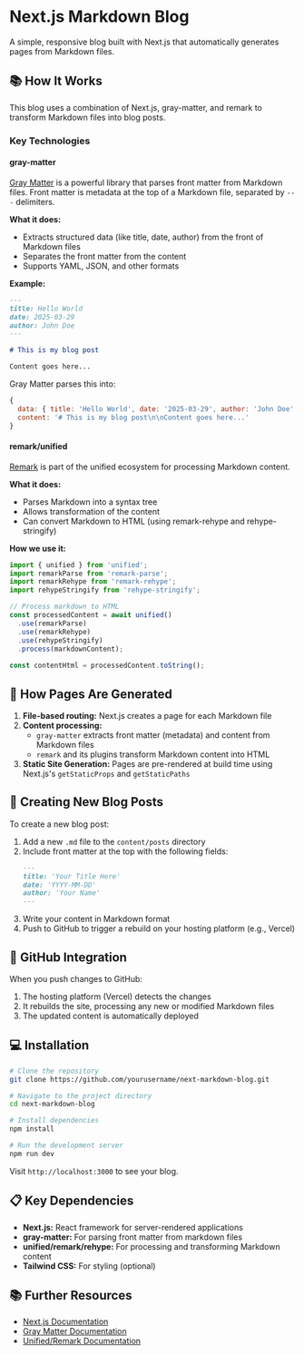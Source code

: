 # Next.js Markdown Blog

A simple, responsive blog built with Next.js that automatically generates pages from Markdown files.

## 📚 How It Works

This blog uses a combination of Next.js, gray-matter, and remark to transform Markdown files into blog posts.

### Key Technologies

#### gray-matter

[Gray Matter](https://github.com/jonschlinkert/gray-matter) is a powerful library that parses front matter from Markdown files. Front matter is metadata at the top of a Markdown file, separated by `---` delimiters.

**What it does:**
- Extracts structured data (like title, date, author) from the front of Markdown files
- Separates the front matter from the content
- Supports YAML, JSON, and other formats

**Example:**
```markdown
---
title: Hello World
date: 2025-03-29
author: John Doe
---

# This is my blog post

Content goes here...
```

Gray Matter parses this into:
```javascript
{
  data: { title: 'Hello World', date: '2025-03-29', author: 'John Doe' },
  content: '# This is my blog post\n\nContent goes here...'
}
```

#### remark/unified

[Remark](https://github.com/remarkjs/remark) is part of the unified ecosystem for processing Markdown content.

**What it does:**
- Parses Markdown into a syntax tree
- Allows transformation of the content
- Can convert Markdown to HTML (using remark-rehype and rehype-stringify)

**How we use it:**
```javascript
import { unified } from 'unified';
import remarkParse from 'remark-parse';
import remarkRehype from 'remark-rehype';
import rehypeStringify from 'rehype-stringify';

// Process markdown to HTML
const processedContent = await unified()
  .use(remarkParse)
  .use(remarkRehype)
  .use(rehypeStringify)
  .process(markdownContent);
  
const contentHtml = processedContent.toString();
```

## 🚀 How Pages Are Generated

1. **File-based routing:** Next.js creates a page for each Markdown file
2. **Content processing:**
   - `gray-matter` extracts front matter (metadata) and content from Markdown files
   - `remark` and its plugins transform Markdown content into HTML
3. **Static Site Generation:** Pages are pre-rendered at build time using Next.js's `getStaticProps` and `getStaticPaths`

## 📝 Creating New Blog Posts

To create a new blog post:

1. Add a new `.md` file to the `content/posts` directory
2. Include front matter at the top with the following fields:
   ```markdown
   ---
   title: 'Your Title Here'
   date: 'YYYY-MM-DD'
   author: 'Your Name'
   ---
   ```
3. Write your content in Markdown format
4. Push to GitHub to trigger a rebuild on your hosting platform (e.g., Vercel)

## 🔄 GitHub Integration

When you push changes to GitHub:

1. The hosting platform (Vercel) detects the changes
2. It rebuilds the site, processing any new or modified Markdown files
3. The updated content is automatically deployed

## 💻 Installation

```bash
# Clone the repository
git clone https://github.com/yourusername/next-markdown-blog.git

# Navigate to the project directory
cd next-markdown-blog

# Install dependencies
npm install

# Run the development server
npm run dev
```

Visit `http://localhost:3000` to see your blog.

## 📋 Key Dependencies

- **Next.js:** React framework for server-rendered applications
- **gray-matter:** For parsing front matter from markdown files
- **unified/remark/rehype:** For processing and transforming Markdown content
- **Tailwind CSS:** For styling (optional)

## 📚 Further Resources

- [Next.js Documentation](https://nextjs.org/docs)
- [Gray Matter Documentation](https://github.com/jonschlinkert/gray-matter)
- [Unified/Remark Documentation](https://github.com/remarkjs/remark)
